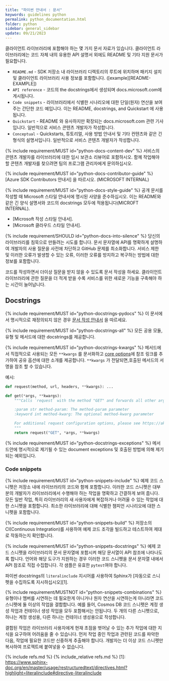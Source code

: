 ```yaml
---
title: "파이썬 안내서 : 문서"
keywords: guidelines python
permalink: python_documentation.html
folder: python
sidebar: general_sidebar
update: 09/21/2023
---
```


클라이언트 라이브러리에 포함해야 하는 몇 가지 문서 자료가 있습니다. 
클라이언트 라이브러리에는 코드 자체 내의 유용한 API 설명서 외에도 README 및 기타 지원 문서가 필요합니다.

* `README.md` - SDK 저장소 내 라이브러리 디렉토리의 루트에 위치하며 패키지 설치 및 클라이언트 라이브러리 사용 정보를 포함합니다. ([example][README-EXAMPLE])
* `API reference` - 코드의 the docstrings에서 생성되며 docs.microsoft.com에 게시됩니다. 
* `Code snippets` - 라이브러리에서 식별한 시나리오에 대한 단일(원자) 연산을 보여주는 간단한 코드 예입니다. 이는 README, docstrings, and Quickstart 에 사용됩니다. 
* `Quickstart` - README 와 유사하지만 확장되는 docs.microsoft.com 관련 기사입니다. 일반적으로 서비스 콘텐츠 개발자가 작성합니다.  
* `Conceptual` - Quickstarts, 튜토리얼, 사용 방법 안내서 및 기타 컨텐츠와 같은 긴 형식의 설명서입니다. 일반적으로 서비스 콘텐츠 개발자가 작성합니다. 

{% include requirement/MUST id="python-docs-content-dev" %} 서비스의 콘텐츠 개발자를 라이브러리에 대한 임시 보관소 리뷰어로 포함하시오. 함께 작업해야 할 콘텐츠 개발자를 찾으려면 팀의 프로그램 관리자에게 문의하십시오.

{% include requirement/MUST id="python-docs-contributor-guide" %} [Azure SDK Contributors 안내서] 을 따르시오. (MICROSOFT INTERNAL)

{% include requirement/MUST id="python-docs-style-guide" %} 공개 문서를 작성할 때 Microsoft 스타일 안내서에 명시된 사양을 준수하십시오. 이는 README와 같은 긴 양식 설명서와 코드의 docstrings 모두에 적용됩니다(MICROFT INTERNAL).

* [Microsoft 작성 스타일 안내서].
* [Microsoft 클라우드 스타일 안내서].

{% include requirement/SHOULD id="python-docs-into-silence" %} 당신의 라이브러리를 침묵으로 만들려는 시도를 합니다. 문서 문자열에 API를 명확하게 설명하여 개발자의 사용 질문을 사전에 차단하고 GitHub 문제를 최소화합니다. 서비스 제한 및 이러한 오류가 발생할 수 있는 오류, 이러한 오류를 방지하고 복구하는 방법에 대한 정보를 포함합니다.

코드를 작성하면서 더이상 질문을 받지 않을 수 있도록 문서 작성을 하세요. 클라이언트 라이브러리에 관한 질문을 더 적게 받을 수록 서비스를 위한 새로운 기능을 구축해야 하는 시간이 늘어납니다.

## Docstrings

{% include requirement/MUST id="python-docstrings-pydocs" %} 이 문서에서 명시적으로 재정의되지 않은 경우 [문서 작성 안내서](http://aka.ms/pydocs) 을 따르세요.

{% include requirement/MUST id="python-docstrings-all" %} 모든 공용 모듈, 유형 및 메서드에 대한 docstrings를 제공합니다.

{% include requirement/MUST id="python-docstrings-kwargs" %} 메서드에서 직접적으로 사용되는 모든  `**kwargs` 를 문서화하고 [core options](https://aka.ms/azsdk/python/options)에 참조 링크를 추가하여 공유 옵션에 대한 소개를 제공합니다. `**kwargs` 가 전달되면,호출된 메서드의 서명을 참조 할 수 있습니다.

예시:
```python
def request(method, url, headers, **kwargs): ...

def get(*args, **kwargs):
    """Calls `request` with the method "GET" and forwards all other arguments.

    :param str method-param: The method-param parameter
    :keyword int method-kwarg: The optional method-kwarg parameter

    For additional request configuration options, please see https://aka.ms/azsdk/python/options.
    """
    return request("GET", *args, **kwargs)
```

{% include requirement/MUST id="python-docstrings-exceptions" %} 메서드안에 명시적으로 제기될 수 있는 document exceptions 및 호출된 방법에 의해 제기되는 예외입니다.

### Code snippets

{% include requirement/MUST id="python-snippets-include" %} 예제 코드 스니펫은 저장소 내에 라이브러리의 코드와 함께 포함합니다. 이러한 코드 스니펫은 대부분의 개발자가 라이브러리에서 수행해야 하는 작업을 명확하고 간결하게 보여 줍니다. 모든 일반 작업, 특히 라이브러리의 새 사용자에게 복잡하거나 어려울 수 있는 작업에 대한 스니펫을 포함합니다. 최소한 라이브러리에 대해 식별한 챔피언 시나리오에 대한 스니펫을 포함합니다.

{% include requirement/MUST id="python-snippets-build" %} 저장소의 CI(Continuous Integration)를 사용하여 예제 코드 조각을 빌드하고 테스트하여 제대로 작동하는지 확인합니다.

{% include requirement/MUST id="python-snippets-docstrings" %} 예제 코드 스니펫을 라이브러리의 문서 문자열에 포함시켜 해당 문서열이 API 참조에 나타나도록 합니다. 언어와 해당 도구가 지원하는 경우 이러한 코드 스니펫을 문서 문자열 내에서 API 참조로 직접 수집합니다. 각 샘플은 유효한 `pytest`여야 합니다.

파이썬 docstrings의 `literalinclude` 지시어를 사용하여 Sphinx가 [자동으로 스니펫을 수집하도록 지시하십시오][1].

{% include requirement/MUSTNOT id="python-snippets-combinations" %} 유형이나 멤버를 시연하는 데 필요한게 아니거나 원자 연산을 시연하는게 아니라면 코드 스니펫에 둘 이상의 작업을 결합합니다. 예를 들어, Cosmos DB 코드 스니펫은 계정 생성 작업과 컨테이너 생성 작업을 모두 포함해서는 안됩니다. 두 개의 다른 스니펫으로, 하나는 계정 생성용, 다른 하나는 컨테이너 생성용으로 작성합니다.

결합된 작업은 라이브러리 사용자에게 현재 초점을 벗어날 수 있는 추가 작업에 대한 지식을 요구하여 어려움을 줄 수 있습니다. 먼저 작업 중인 작업과 관련된 코드를 파악한 다음, 작업에 필요한 코드만 신중하게 추출해야 합니다. 개발자는 더 이상 코드 스니펫만 복사하여 프로젝트에 붙여넣을 수 없습니다.

{% include refs.md %}
{% include_relative refs.md %}
[1]: https://www.sphinx-doc.org/en/master/usage/restructuredtext/directives.html?highlight=literalinclude#directive-literalinclude
